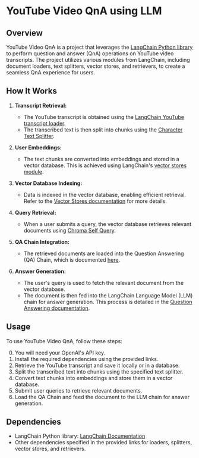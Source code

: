 # YouTube Video QnA using LLM

## Overview

YouTube Video QnA is a project that leverages the [LangChain Python library](https://python.langchain.com) to perform question and answer (QnA) operations on YouTube video transcripts. The project utilizes various modules from LangChain, including document loaders, text splitters, vector stores, and retrievers, to create a seamless QnA experience for users.

## How It Works

1. **Transcript Retrieval:**
   - The YouTube transcript is obtained using the [LangChain YouTube transcript loader](https://python.langchain.com/docs/integrations/document_loaders/youtube_transcript).
   - The transcribed text is then split into chunks using the [Character Text Splitter](https://python.langchain.com/docs/modules/data_connection/document_transformers/text_splitters/character_text_splitter).

2. **User Embeddings:**
   - The text chunks are converted into embeddings and stored in a vector database. This is achieved using LangChain's [vector stores module](https://python.langchain.com/docs/modules/data_connection/vectorstores/).

3. **Vector Database Indexing:**
   - Data is indexed in the vector database, enabling efficient retrieval. Refer to the [Vector Stores documentation](https://python.langchain.com/docs/modules/data_connection/vectorstores/) for more details.

4. **Query Retrieval:**
   - When a user submits a query, the vector database retrieves relevant documents using [Chroma Self Query](https://python.langchain.com/docs/modules/data_connection/retrievers/self_query/chroma_self_query).

5. **QA Chain Integration:**
   - The retrieved documents are loaded into the Question Answering (QA) Chain, which is documented [here](https://python.langchain.com/docs/use_cases/question_answering/).

6. **Answer Generation:**
   - The user's query is used to fetch the relevant document from the vector database.
   - The document is then fed into the LangChain Language Model (LLM) chain for answer generation. This process is detailed in the [Question Answering documentation](https://python.langchain.com/docs/use_cases/question_answering/).

## Usage

To use YouTube Video QnA, follow these steps:

0. You will need your OpenAI's API key.
1. Install the required dependencies using the provided links.
2. Retrieve the YouTube transcript and save it locally or in a database.
3. Split the transcribed text into chunks using the specified text splitter.
4. Convert text chunks into embeddings and store them in a vector database.
5. Submit user queries to retrieve relevant documents.
6. Load the QA Chain and feed the document to the LLM chain for answer generation.

## Dependencies

- LangChain Python library: [LangChain Documentation](https://python.langchain.com)
- Other dependencies specified in the provided links for loaders, splitters, vector stores, and retrievers.

